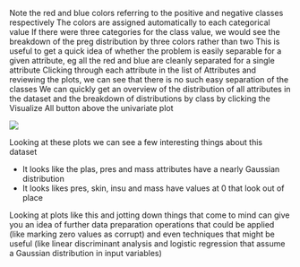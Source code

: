 Note the red and blue colors referring to the positive and negative classes respectively The
colors are assigned automatically to each categorical value If there were three categories for
the class value, we would see the breakdown of the preg distribution by three colors rather
than two This is useful to get a quick idea of whether the problem is easily separable for a
given attribute, eg all the red and blue are cleanly separated for a single attribute Clicking
through each attribute in the list of Attributes and reviewing the plots, we can see that there is
no such easy separation of the classes We can quickly get an overview of the distribution of all
attributes in the dataset and the breakdown of distributions by class by clicking the Visualize
All button above the univariate plot

![](https://github.com/fenago/katacoda-scenarios/raw/master/machine-learning-mastery-weka/machine-learning-mastery-weka-chapter-09/steps/images/64-31.png)

Looking at these plots we can see a few interesting things about this dataset
- It looks like the plas, pres and mass attributes have a nearly Gaussian distribution
- It looks likes pres, skin, insu and mass have values at 0 that look out of place

Looking at plots like this and jotting down things that come to mind can give you an idea of
further data preparation operations that could be applied (like marking zero values as corrupt)
and even techniques that might be useful (like linear discriminant analysis and logistic regression
that assume a Gaussian distribution in input variables)

